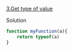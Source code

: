 [3.Get type of value](https://www.jschallenger.com/javascript-practice/javascript-fundamentals/type-value-javascript)

Solution

```js
function myFunction(a){
    return typeof(a)
}
``` 
